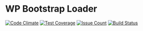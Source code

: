 # WP Bootstrap Loader

[![Code Climate](https://codeclimate.com/github/wp-bootstrap/wp-bootstrap-loader/badges/gpa.svg)](https://codeclimate.com/github/wp-bootstrap/wp-bootstrap-loader)
[![Test Coverage](https://codeclimate.com/github/wp-bootstrap/wp-bootstrap-loader/badges/coverage.svg)](https://codeclimate.com/github/wp-bootstrap/wp-bootstrap-loader/coverage)
[![Issue Count](https://codeclimate.com/github/wp-bootstrap/wp-bootstrap-loader/badges/issue_count.svg)](https://codeclimate.com/github/wp-bootstrap/wp-bootstrap-loader)
[![Build Status](https://travis-ci.org/wp-bootstrap/wp-bootstrap-loader.svg?branch=master)](https://travis-ci.org/wp-bootstrap/wp-bootstrap-loader)
